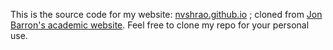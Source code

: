 This is the source code for my website: [nvshrao.github.io](https://nvshrao.github.io/) ; cloned from [Jon Barron's academic website](https://jonbarron.info/). Feel free to clone my repo for your personal use.